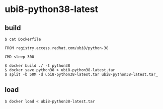 # ubi8-python38-latest


## build

```
$ cat Dockerfile 

FROM registry.access.redhat.com/ubi8/python-38

CMD sleep 300

$ docker build ./ -t python38
$ docker save python38 > ubi8-python38-latest.tar
$ split -b 50M -d ubi8-python38-latest.tar ubi8-python38-latest.tar_ 
```

## load

```
$ docker load < ubi8-python38-latest.tar
```

